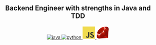 ## <p align="center">Backend Engineer with strengths in Java and TDD<p>
  

<p align="center">
  <a href="https://github.com/AJ8GH/java-port" target="_blank">
    <img src="https://user-images.githubusercontent.com/76049802/122830152-d94a5780-d2df-11eb-8e8a-654ae013a47b.png" alt="java" width="65" height="40"/>
  </a>
    
  <a href="https://github.com/AJ8GH/rock-paper-scissors-lizard-spock" target="_blank">
    <img src="https://user-images.githubusercontent.com/76049802/117265053-bf49d800-ae4b-11eb-80fd-38fc697d2a5b.png" alt="python" width="40" height="40"/> 
  </a>
  
  <a href="https://github.com/AJ8GH/bowling-score-calculator" target="_blank"> 
    <img src="https://raw.githubusercontent.com/devicons/devicon/master/icons/javascript/javascript-original.svg" alt="javascript" width="40" height="40"/> 
  </a>
    
  <a href="https://github.com/AJ8GH/chitter-challenge" target="_blank">
    <img src="https://raw.githubusercontent.com/devicons/devicon/master/icons/ruby/ruby-original.svg" alt="ruby" width="40" height="40"/>
  </a>
</p>
